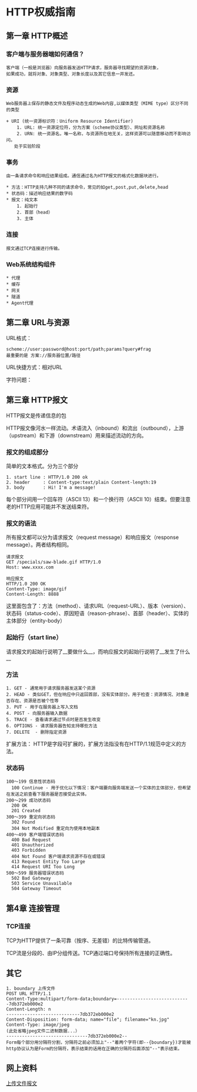﻿
HTTP权威指南
============================

## 第一章 HTTP概述

### 客户端与服务器端如何通信？
    客户端（一般是浏览器）向服务器发送HTTP请求，服务器寻找期望的资源对象，
    如果成功，就将对象、对象类型、对象长度以及其它信息一并发还。

### 资源

    Web服务器上保存的静态文件及程序动态生成的Web内容,以媒体类型（MIME type）区分不同的类型
    
    + URI (统一资源标识符：Uniform Resource Identifier)
        1. URL: 统一资源定位符，分为方案（scheme协议类型）、网址和资源名称
        2. URN: 统一资源名，唯一名称，与资源所在地无关，这样资源可以随意移动而不影响访问。
       处于实验阶段

### 事务

    由一条请求命令和响应结果组成。通信通过名为HTTP报文的格式化数据块进行。

    * 方法：HTTP支持几种不同的请求命令，常见的如get,post,put,delete,head
    * 状态码：描述响应结果的数字码
    * 报文：纯文本
        1. 起始行
        2. 首部（head）
        3. 主体

### 连接
    
    报文通过TCP连接进行传输。

### Web系统结构组件
    * 代理
    * 缓存
    * 网关
    * 隧道
    * Agent代理


## 第二章 URL与资源

URL格式：

    scheme://user:password@host:port/path;params?query#frag
    最重要的是 方案://服务器位置/路径

URL快捷方式：相对URL

字符问题：

## 第三章 HTTP报文

HTTP报文是传递信息的包

HTTP报文像河水一样流动。术语流入（inbound）和流出（outbound），上游（upstream）和下游（downstream）用来描述流动的方向。

### 报文的组成部分

简单的文本格式。分为三个部分

    1. start line : HTTP/1.0 200 ok
    2. header     : Content-type:text/plain Content-length:19   
    3. body       : Hi! I'm a message!

每个部分间用一个回车符（ASCII 13）和一个换行符（ASCII 10）结束。但要注意老的HTTP应用可能并不发送结束符。

### 报文的语法

所有报文都可以分为请求报文（request message）和响应报文（response message）。两者结构相同。
 
    请求报文
    GET /specials/saw-blade.gif HTTP/1.0
    Host: www.xxxx.com

    响应报文
    HTTP/1.0 200 OK
    Content-Type: image/gif
    Content-Length: 8888

这里面包含了：方法（method）、请求URL（request-URL）、版本（version）、状态码（status-code）、原因短语（reason-phrase）、首部（header）、实体的主体部分（entity-body）

### 起始行（start line）

请求报文的起始行说明了__要做什么__，而响应报文的起始行说明了__发生了什么__

### 方法

    1. GET - 通常用于请求服务器发送某个资源
    2. HEAD - 类似GET，但在响应中只返回首部，没有实体部分。用于检查：资源情况、对象是否存在、资源是否被个性等
    3. PUT - 用于在服务器上写入文档
    4. POST - 向服务器输入数据
    5. TRACE - 查看请求通过节点时是否发生改变
    6. OPTIONS - 请求服务器告知支持哪些方法
    7. DELETE  - 删除指定资源

  扩展方法： HTTP是字段可扩展的，扩展方法指没有在HTTP/1.1规范中定义的方法。

### 状态码

    100～199 信息性状态码
      100 Continue - 用于优化以下情况：客户端要向服务端发送一个实体的主体部分，但希望在发送之前查看下服务器是否接受此实体。
    200～299 成功状态码
      200 OK
      201 Created
    300～399 重定向状态码
      302 Found
      304 Not Modified 重定向为使用本地副本
    400～499 客户端错误状态码
      400 Bad Request
      401 Unauthorized
      403 Forbidden
      404 Not Found 客户端请求资源不存在或错误
      413 Request Entity Too Large
      414 Request URI Too Long
    500～599 服务器错误状态码
      502 Bad Gateway
      503 Service Unavailable
      504 Gateway Timeout
    
  
## 第4章 连接管理

### TCP连接

  TCP为HTTP提供了一条可靠（按序、无差错）的比特传输管道。

  TCP流是分段的、由IP分组传送。TCP通过端口号保持所有连接的正确性。
  

## 其它
    1. boundary 上传文件
    POST URL HTTP/1.1
    Content-Type:multipart/form-data;boundary=----------------------------7db372eb000e2
    Content-Length: n
    ----------------------------7db372eb000e2
    Content-Disposition: form-data; name="file"; filename="kn.jpg"
    Content-Type: image/jpeg
    (此处省略jpeg文件二进制数据...）
    -------------------------------7db372eb000e2--
    Form每个部分用分隔符分割，分隔符之前必须加上"--"着两个字符(即--{boundary})才能被http协议认为是Form的分隔符，表示结束的话用在正确的分隔符后面添加"--"表示结束。

## 网上资料
[上传文件报文](http://www.cnblogs.com/liangbin/articles/2117288.html "上传文件报文")